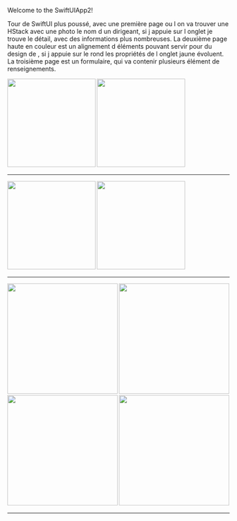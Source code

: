 Welcome to the SwiftUIApp2!


Tour de SwiftUI plus poussé, avec une première page ou l on va trouver une HStack avec une photo le nom d un dirigeant, si j appuie sur l onglet je trouve le détail, avec des informations plus nombreuses.
La deuxième page haute en couleur est un alignement d éléments pouvant servir pour du design de , si j appuie sur le rond les propriétés de l onglet jaune évoluent.
La troisième page est un formulaire, qui va contenir plusieurs élément de renseignements.


<b>
  <img src="https://github.com/Fviret/SwiftUIApp2/blob/master/Simulator%20Screen%20Shot%20-%20iPhone%2012%20Pro%20-%202021-05-25%20at%2014.53.20.png?raw=true" width = 200 />
  <img src="https://github.com/Fviret/SwiftUIApp2/blob/master/Simulator%20Screen%20Shot%20-%20iPhone%2012%20Pro%20-%202021-05-25%20at%2014.53.34.png?raw=true" width = 200 />
<b/>
<hr/>

<b>
  <img src="https://github.com/Fviret/SwiftUIApp2/blob/master/Simulator%20Screen%20Shot%20-%20iPhone%2012%20Pro%20-%202021-05-25%20at%2014.53.41.png?raw=true" width = 200 />
  <img src="https://github.com/Fviret/SwiftUIApp2/blob/master/Simulator%20Screen%20Shot%20-%20iPhone%2012%20Pro%20-%202021-05-25%20at%2014.53.47.png?raw=true" width = 200 />
<b/>
<hr/>

<b>
  <img src="https://github.com/Fviret/SwiftUIApp2/blob/master/Simulator%20Screen%20Shot%20-%20iPhone%2012%20Pro%20-%202021-05-25%20at%2014.53.51.png?raw=true" width = 250 />
  <img src="https://github.com/Fviret/SwiftUIApp2/blob/master/Simulator%20Screen%20Shot%20-%20iPhone%2012%20Pro%20-%202021-05-25%20at%2014.53.59.png?raw=true" width = 250 />
<img src="https://github.com/Fviret/SwiftUIApp2/blob/master/Simulator%20Screen%20Shot%20-%20iPhone%2012%20Pro%20-%202021-05-25%20at%2014.54.41.png?raw=true" width = 250 />
  <img src="https://github.com/Fviret/SwiftUIApp2/blob/master/Simulator%20Screen%20Shot%20-%20iPhone%2012%20Pro%20-%202021-05-25%20at%2014.54.53.png?raw=true" width = 250 />
<b/>
<hr/>
